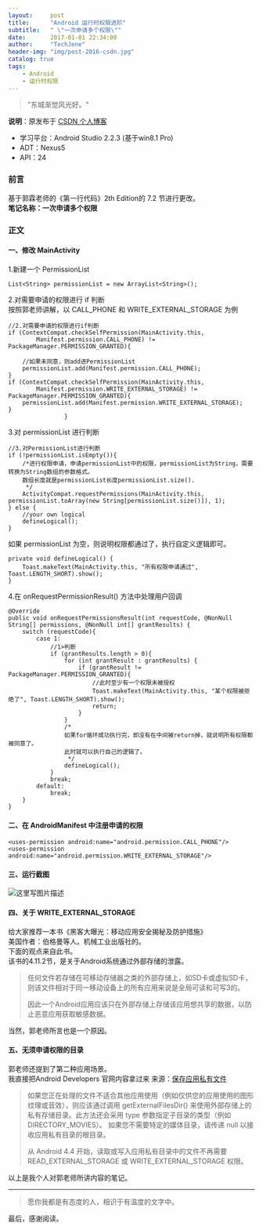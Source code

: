 ```yaml
---
layout:     post
title:      "Android 运行时权限进阶"
subtitle:   " \"一次申请多个权限\""
date:       2017-01-01 22:34:00
author:     "TechJene"
header-img: "img/post-2016-csdn.jpg"
catalog: true
tags:
    - Android
    - 运行时权限
---
```

> "东城渐觉风光好。"

**说明**：原发布于 [CSDN 个人博客](http://blog.csdn.net/yaoyuandemeili/article/details/53968900)

- 学习平台：Android Studio 2.2.3 (基于win8.1 Pro)
- ADT：Nexus5
- API：24

### 前言

基于郭霖老师的《第一行代码》2th Edition的 7.2 节进行更改。  
**笔记名称：一次申请多个权限**

### 正文

#### 一、修改 MainActivity
1.新建一个 PermissionList

```
List<String> permissionList = new ArrayList<String>();
```

2.对需要申请的权限进行 if 判断  
按照郭老师讲解，以 CALL_PHONE 和 WRITE_EXTERNAL_STORAGE 为例

```
//2.对需要申请的权限进行if判断
if (ContextCompat.checkSelfPermission(MainActivity.this,
        Manifest.permission.CALL_PHONE) != PackageManager.PERMISSION_GRANTED){

    //如果未同意，则add进PermissionList
    permissionList.add(Manifest.permission.CALL_PHONE);
}
if (ContextCompat.checkSelfPermission(MainActivity.this,
        Manifest.permission.WRITE_EXTERNAL_STORAGE) != PackageManager.PERMISSION_GRANTED){
    permissionList.add(Manifest.permission.WRITE_EXTERNAL_STORAGE);
}
                }
```
3.对 permissionList 进行判断

```
//3.对PermissionList进行判断
if (!permissionList.isEmpty()){
    /*进行权限申请，申请permissionList中的权限，permissionList为String，需要转换为String数组的参数格式。
    数组长度就是permissionList长度permissionList.size().
     */
    ActivityCompat.requestPermissions(MainActivity.this, permissionList.toArray(new String[permissionList.size()]), 1);
} else {
    //your own logical
    defineLogical();
}
```
如果 permissionList 为空，则说明权限都通过了，执行自定义逻辑即可。

```
private void defineLogical() {
    Toast.makeText(MainActivity.this, "所有权限申请通过", Toast.LENGTH_SHORT).show();
}
```
4.在 onRequestPermissionResult() 方法中处理用户回调

```
@Override
public void onRequestPermissionsResult(int requestCode, @NonNull String[] permissions, @NonNull int[] grantResults) {
    switch (requestCode){
        case 1:
            //1>判断
            if (grantResults.length > 0){
                for (int grantResult : grantResults) {
                    if (grantResult != PackageManager.PERMISSION_GRANTED){
                        //此时至少有一个权限未被授权
                        Toast.makeText(MainActivity.this, "某个权限被拒绝了", Toast.LENGTH_SHORT).show();
                        return;
                    }
                }
                /*
                如果for循环成功执行完，即没有在中间被return掉，就说明所有权限都被同意了。
                此时就可以执行自己的逻辑了。
                 */
                defineLogical();
            }
            break;
        default:
            break;
    }
}
```

#### 二、在 AndroidManifest 中注册申请的权限

```
<uses-permission android:name="android.permission.CALL_PHONE"/>
<uses-permission android:name="android.permission.WRITE_EXTERNAL_STORAGE"/>

```

#### 三、运行截图
![这里写图片描述](http://img.blog.csdn.net/20170101221556174?watermark/2/text/aHR0cDovL2Jsb2cuY3Nkbi5uZXQvWWFveXVhbmRlbWVpbGk=/font/5a6L5L2T/fontsize/400/fill/I0JBQkFCMA==/dissolve/70/gravity/SouthEast)

#### 四、关于 WRITE_EXTERNAL_STORAGE

给大家推荐一本书《黑客大曝光：移动应用安全揭秘及防护措施》  
美国作者：伯格曼等人。机械工业出版社的。  
下面的观点来自此书。  
该书的4.11.2节，是关于Android系统通过外部存储的泄露。

> 任何文件若存储在可移动存储器之类的外部存储上，如SD卡或虚拟SD卡，则该文件相对于同一移动设备上的所有应用来说是全局可读和可写3的。
>
> 因此一个Android应用应该只在外部存储上存储该应用想共享的数据，以防止恶意应用获取敏感数据。

当然，郭老师所言也是一个原因。  

#### 五、无须申请权限的目录

郭老师还提到了第二种应用场景。  
我直接把Android Developers 官网内容拿过来
来源：[保存应用私有文件](https://developer.android.com/guide/topics/data/data-storage.html#AccessingExtFiles)

> 如果您正在处理的文件不适合其他应用使用（例如仅供您的应用使用的图形纹理或音效），则应该通过调用 getExternalFilesDir() 来使用外部存储上的私有存储目录。此方法还会采用 type 参数指定子目录的类型（例如 DIRECTORY_MOVIES）。 如果您不需要特定的媒体目录，请传递 null 以接收应用私有目录的根目录。
>
> 从 Android 4.4 开始，读取或写入应用私有目录中的文件不再需要 READ_EXTERNAL_STORAGE 或 WRITE_EXTERNAL_STORAGE 权限。

 以上是我个人对郭老师所讲内容的笔记。  

---------
> 愿你我都是有态度的人，相识于有温度的文字中。

最后，感谢阅读。
